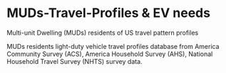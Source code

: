 # MUDs-Travel-Profiles & EV needs
Multi-unit Dwelling (MUDs) residents of US travel pattern profiles

MUDs residents light-duty vehicle travel profiles database from America Community Survey (ACS), America Household Survey (AHS), National Household Travel Survey (NHTS) survey data.
